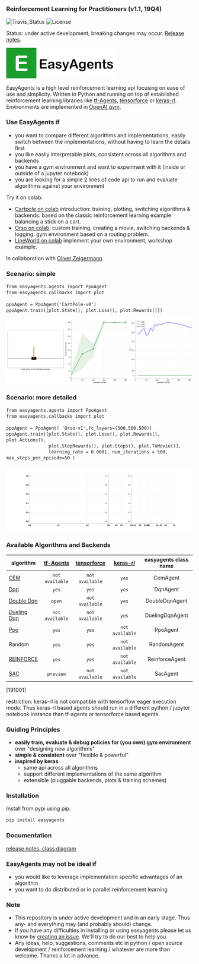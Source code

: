 ### Reinforcement Learning for Practitioners (v1.1, 19Q4)
![Travis_Status](https://travis-ci.com/christianhidber/easyagents.svg?branch=master)
![License](https://img.shields.io/github/license/christianhidber/easyagents)

Status: under active development, breaking changes may occur. [Release notes](documentation/README.md).

![EasyAgents logo](images/EazyAgentsIcon.png)

EasyAgents is a high level reinforcement learning api focusing on ease of use and simplicity.
Written in Python and running on top of established reinforcement learning libraries like
[tf-Agents](https://github.com/tensorflow/agents), 
[tensorforce](https://github.com/tensorforce/tensorforce) or 
[keras-rl](https://github.com/keras-rl/keras-rl).
Environments are implemented in [OpenAI gym](https://github.com/openai/gym). 


### Use EasyAgents if
* you want to compare different algorithms and implementations, easily switch between the implementations,
  without having to learn the details first
* you like easily interpretable plots, consistent across all algorithms and backends
* you have a gym environment and want to experiment with it (inside or outside of a jupyter notebook)
* you are looking for a simple 2 lines of code api to run and evaluate algorithms against your environment  

Try it on colab:
* [Cartpole on colab](https://colab.research.google.com/github/christianhidber/easyagents/blob/master/jupyter_notebooks/easyagents_cartpole.ipynb)
  introduction: training, plotting, switching algorithms & backends. based on the classic reinforcement learning example 
   balancing a stick on a cart.
* [Orso on colab](https://colab.research.google.com/github/christianhidber/easyagents/blob/master/jupyter_notebooks/easyagents_orso.ipynb):
  custom training, creating a movie, switching backends & logging. gym environment based on a routing problem.
* [LineWorld on colab](https://colab.research.google.com/github/christianhidber/easyagents/blob/master/jupyter_notebooks/easyagents_line.ipynb)
  implement your own environment, workshop example.

In collaboration with [Oliver Zeigermann](http://zeigermann.eu/). 

### Scenario: simple
````
from easyagents.agents import PpoAgent
from easyagents.callbacks import plot

ppoAgent = PpoAgent('CartPole-v0')
ppoAgent.train([plot.State(), plot.Loss(), plot.Rewards()])
````
![Scenario_Simple](images/Scenario_simple.png)

### Scenario: more detailed
````
from easyagents.agents import PpoAgent
from easyagents.callbacks import plot

ppoAgent = PpoAgent( 'Orso-v1',fc_layers=(500,500,500))
ppoAgent.train([plot.State(), plot.Loss(), plot.Rewards(), plot.Actions(), 
                plot.StepRewards(), plot.Steps(), plot.ToMovie()], 
                learning_rate = 0.0001, num_iterations = 500, max_steps_per_episode=50 )
````

![Scenario_Detailed](images/Scenario_detailed.gif)

### Available Algorithms and Backends

|algorithm | [tf-Agents](https://github.com/tensorflow/agents) | [tensorforce](https://github.com/tensorforce/tensorforce) | [keras-rl](https://github.com/keras-rl/keras-rl) | easyagents class name |
|----------|:---------:|:-----------:|:--------:| :---: | 
|[CEM](https://citeseerx.ist.psu.edu/viewdoc/download?doi=10.1.1.81.6579&rep=rep1&type=pdf) |`not available`  |`not available`  |`yes`  | CemAgent | 
|[Dqn](https://arxiv.org/abs/1312.5602)           |`yes`           |`yes`    |`yes`            | DqnAgent | 
|[Double Dqn](https://arxiv.org/abs/1509.06461)   |`open`          |`not available`    |`yes`  | DoubleDqnAgent|
|[Dueling Dqn](https://arxiv.org/abs/1511.06581)  | `not available`        |`not available`    |`yes`   | DuelingDqnAgent|
|[Ppo](https://arxiv.org/abs/1707.06347)          |`yes`           |`yes`     |`not available` | PpoAgent |
|Random                                           |`yes`           |`yes`    |`not available`  | RandomAgent |
|[REINFORCE](www-anw.cs.umass.edu/~barto/courses/cs687/williams92simple.pdf)  |`yes`  |`yes` |`not available`| ReinforceAgent | 
|[SAC](https://arxiv.org/abs/1801.01290)          |`preview`          |`not available`|`not available`|SacAgent|

[191001]

restriction: keras-rl is not compatible with tensorflow eager execution mode.
Thus keras-rl based agents should run in a different python / jupyter notebook instance 
than  tf-agents or tensorforce based agents.


### Guiding Principles
* **easily train, evaluate & debug policies for (you own) gym environment** over "designing new algorithms"
* **simple & consistent** over "flexible & powerful"
* **inspired by keras**: 
    * same api across all algorithms
    * support different implementations of the same algorithm 
    * extensible (pluggable backends, plots & training schemes)   

### Installation
Install from pypi using pip:

```python
pip install easyagents
```

### Documentation
[release notes, class diagram](documentation/README.md)

### EasyAgents may not be ideal if

* you would like to leverage implementation specific advantages of an algorithm
* you want to do distributed or in parallel reinforcement learning

### Note

* This repository is under active development and in an early stage. 
  Thus any- and everything may (and probably should) change.
* If you have any difficulties in installing or using easyagents please let us know by 
  [creating an issue](https://github.com/christianhidber/easyagents/issues/new/choose).
  We'll try to do our best to help you.
* Any ideas, help, suggestions, comments etc in python / open source development / reinforcement learning / whatever
  are more than welcome. Thanks a lot in advance.
